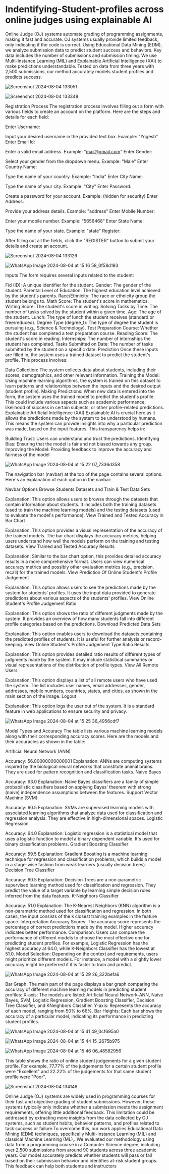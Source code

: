 # Indentifying-Student-profiles across online judges using explainable AI

Online Judge (OJ) systems automate grading of
programming assignments, making it fast and accurate.
OJ systems usually provide limited feedback, only
indicating if the code is correct.
Using Educational Data Mining (EDM), we analyze
submission data to predict student success and
behaviors.
Key data includes the number of submissions and
submission timing.
We use Multi-Instance Learning (MIL) and Explainable
Artificial Intelligence (XAI) to make predictions
understandable.
Tested on data from three years with 2,500 submissions,
our method accurately models student profiles and
predicts success.


![Screenshot 2024-08-04 133051](https://github.com/user-attachments/assets/815cc160-186d-4023-88a3-0e9f540df6d6)



![Screenshot 2024-08-04 133348](https://github.com/user-attachments/assets/a7a32871-b519-4a1b-96cb-7af0249c1a6e)

Registration Process
The registration process involves filling out a form with various fields to create an account on the platform. Here are the steps and details for each field:

Enter Username:

Input your desired username in the provided text box.
Example: "Yogesh"
Enter Email Id:

Enter a valid email address.
Example: "mail@gmail.com"
Enter Gender:

Select your gender from the dropdown menu.
Example: "Male"
Enter Country Name:

Type the name of your country.
Example: "India"
Enter City Name:

Type the name of your city.
Example: "City"
Enter Password:

Create a password for your account.
Example: (hidden for security)
Enter Address:

Provide your address details.
Example: "address"
Enter Mobile Number:

Enter your mobile number.
Example: "5656468"
Enter State Name:

Type the name of your state.
Example: "state"
Register:

After filling out all the fields, click the "REGISTER" button to submit your details and create an account.

![Screenshot 2024-08-04 133126](https://github.com/user-attachments/assets/88be19d4-7cb7-4f04-93f6-1e9efb862223)

![WhatsApp Image 2024-08-04 at 15 16 58_0f58d193](https://github.com/user-attachments/assets/8a98a1f6-3729-4de6-b286-2c4ce7b7ac4e)

Inputs
The form requires several inputs related to the student:

Fid (ID): A unique identifier for the student.
Gender: The gender of the student.
Parental Level of Education: The highest education level achieved by the student's parents.
Race/Ethnicity: The race or ethnicity group the student belongs to.
Math Score: The student's score in mathematics.
Writing Score: The student's score in writing.
Solving Tasks by Time: The number of tasks solved by the student within a given time.
Age: The age of the student.
Lunch: The type of lunch the student receives (standard or free/reduced).
Degree Type (degree_t): The type of degree the student is pursuing (e.g., Science & Technology).
Test Preparation Course: Whether the student has completed a test preparation course.
Reading Score: The student's score in reading.
Internships: The number of internships the student has completed.
Tasks Submitted on Date: The number of tasks submitted by the student on a specific date.
Prediction
Once these inputs are filled in, the system uses a trained dataset to predict the student's profile. This process involves:

Data Collection: The system collects data about students, including their scores, demographics, and other relevant information.
Training the Model: Using machine learning algorithms, the system is trained on this dataset to learn patterns and relationships between the inputs and the desired output (student profile).
Making Predictions: When new data is entered into the form, the system uses the trained model to predict the student's profile. This could include various aspects such as academic performance, likelihood of success in certain subjects, or other profile-related predictions.
Explainable Artificial Intelligence (XAI)
Explainable AI is crucial here as it allows the predictions made by the system to be understood by humans. This means the system can provide insights into why a particular prediction was made, based on the input features. This transparency helps in:

Building Trust: Users can understand and trust the predictions.
Identifying Bias: Ensuring that the model is fair and not biased towards any group.
Improving the Model: Providing feedback to improve the accuracy and fairness of the model


![WhatsApp Image 2024-08-04 at 15 22 07_7336d358](https://github.com/user-attachments/assets/2867a9bb-5ef5-4350-bb66-009bacc1ecc1)

The navigation bar (navbar) at the top of the page contains several options. Here's an explanation of each option in the navbar:

Navbar Options
Browse Students Datasets and Train & Test Data Sets

Explanation: This option allows users to browse through the datasets that contain information about students. It includes both the training datasets (used to train the machine learning models) and the testing datasets (used to evaluate the model's performance).
View Trained and Tested Accuracy in Bar Chart

Explanation: This option provides a visual representation of the accuracy of the trained models. The bar chart displays the accuracy metrics, helping users understand how well the models perform on the training and testing datasets.
View Trained and Tested Accuracy Results

Explanation: Similar to the bar chart option, this provides detailed accuracy results in a more comprehensive format. Users can view numerical accuracy metrics and possibly other evaluation metrics (e.g., precision, recall) for the trained models.
View Prediction Of Online Student's Profile Judgement

Explanation: This option allows users to see the predictions made by the system for students' profiles. It uses the input data provided to generate predictions about various aspects of the students' profiles.
View Online Student's Profile Judgement Ratio

Explanation: This option shows the ratio of different judgments made by the system. It provides an overview of how many students fall into different profile categories based on the predictions.
Download Predicted Data Sets

Explanation: This option enables users to download the datasets containing the predicted profiles of students. It is useful for further analysis or record-keeping.
View Online Student's Profile Judgement Type Ratio Results

Explanation: This option provides detailed ratio results of different types of judgments made by the system. It may include statistical summaries or visual representations of the distribution of profile types.
View All Remote Users

Explanation: This option displays a list of all remote users who have used the system. The list includes user names, email addresses, gender, addresses, mobile numbers, countries, states, and cities, as shown in the main section of the image.
Logout

Explanation: This option logs the user out of the system. It is a standard feature in web applications to ensure security and privacy.

![WhatsApp Image 2024-08-04 at 15 25 36_4956cdf7](https://github.com/user-attachments/assets/30c0e742-1d3d-4acc-9610-4613c8ddf408)

Model Types and Accuracy
The table lists various machine learning models along with their corresponding accuracy scores. Here are the models and their accuracies as shown in the table:

Artificial Neural Network (ANN)

Accuracy: 56.00000000000001
Explanation: ANNs are computing systems inspired by the biological neural networks that constitute animal brains. They are used for pattern recognition and classification tasks.
Naive Bayes

Accuracy: 63.0
Explanation: Naive Bayes classifiers are a family of simple probabilistic classifiers based on applying Bayes' theorem with strong (naive) independence assumptions between the features.
Support Vector Machine (SVM)

Accuracy: 60.5
Explanation: SVMs are supervised learning models with associated learning algorithms that analyze data used for classification and regression analysis. They are effective in high-dimensional spaces.
Logistic Regression

Accuracy: 64.0
Explanation: Logistic regression is a statistical model that uses a logistic function to model a binary dependent variable. It's used for binary classification problems.
Gradient Boosting Classifier

Accuracy: 59.5
Explanation: Gradient Boosting is a machine learning technique for regression and classification problems, which builds a model in a stage-wise fashion from weak learners (usually decision trees).
Decision Tree Classifier

Accuracy: 60.5
Explanation: Decision Trees are a non-parametric supervised learning method used for classification and regression. They predict the value of a target variable by learning simple decision rules inferred from the data features.
K-Neighbors Classifier

Accuracy: 51.0
Explanation: The K-Nearest Neighbors (KNN) algorithm is a non-parametric method used for classification and regression. In both cases, the input consists of the k closest training examples in the feature space.
Interpretation
Accuracy Scores: The accuracy score represents the percentage of correct predictions made by the model. Higher accuracy indicates better performance.
Comparison: Users can compare the performance of different models to choose the most effective one for predicting student profiles. For example, Logistic Regression has the highest accuracy at 64.0, while K-Neighbors Classifier has the lowest at 51.0.
Model Selection: Depending on the context and requirements, users might prioritize different models. For instance, a model with a slightly lower accuracy might be preferred if it is faster to train and predict.

![WhatsApp Image 2024-08-04 at 15 29 26_322befa6](https://github.com/user-attachments/assets/2875492a-e56c-44b5-a137-18ec6ed09324)


Bar Graph: The main part of the page displays a bar graph comparing the accuracy of different machine learning models in predicting student profiles:
X-axis: The models are listed: Artificial Neural Network-ANN, Naive Bayes, SVM, Logistic Regression, Gradient Boosting Classifier, Decision Tree Classifier, and KNeighbors Classifier.
Y-axis: Represents the accuracy of each model, ranging from 50% to 66%.
Bar Heights: Each bar shows the accuracy of a particular model, indicating its performance in predicting student profiles.

![WhatsApp Image 2024-08-04 at 15 41 49_0cf695a0](https://github.com/user-attachments/assets/f01b9af8-b5d5-4630-af2c-9f2ecd922b99)

![WhatsApp Image 2024-08-04 at 15 44 15_2675b975](https://github.com/user-attachments/assets/a7a9630f-f11a-4c29-87b1-aaf68c698a98)

![WhatsApp Image 2024-08-04 at 15 46 06_48582956](https://github.com/user-attachments/assets/c66a0249-977b-4115-8321-8740e82bc5ef)


This table shows the ratio of online student judgements for a given student profile. For example, 77.77% of the judgements for a certain student profile were "Excellent" and 22.22% of the judgements for that same student profile were "Poor".

![Screenshot 2024-08-04 134148](https://github.com/user-attachments/assets/70214503-98a4-45ab-896b-ae3782cd2e62)




Online Judge (OJ) systems are widely used in programming
courses for their fast and objective grading of student
submissions. However, these systems typically only indicate
whether a submission meets the assignment requirements,
offering little additional feedback. This limitation could be
addressed by extracting more insights from the data collected
by OJ systems, such as student habits, behavior patterns, and
profiles related to task success or failure.To overcome this, our
work applies Educational Data Mining (EDM) techniques,
specifically Multi-Instance Learning (MIL) and classical Machine
Learning (ML),..We evaluated our methodology using data from
a programming course in a Computer Science degree,
including over 2,500 submissions from around 90 students
across three academic years. Our model accurately predicts
whether students will pass or fail based on their submission
behavior and identifies at-risk student groups. This feedback
can help both students and instructors





